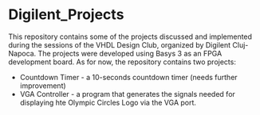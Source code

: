 # Digilent_Projects

This repository contains some of the projects discussed and implemented during the sessions of the VHDL Design Club, organized by Digilent Cluj-Napoca. The projects were developed using Basys 3 as an FPGA development board.
As for now, the repository contains two projects: 
- Countdown Timer - a 10-seconds countdown timer (needs further improvement)
- VGA Controller - a program that generates the signals needed for displaying hte Olympic Circles Logo via the VGA port.
